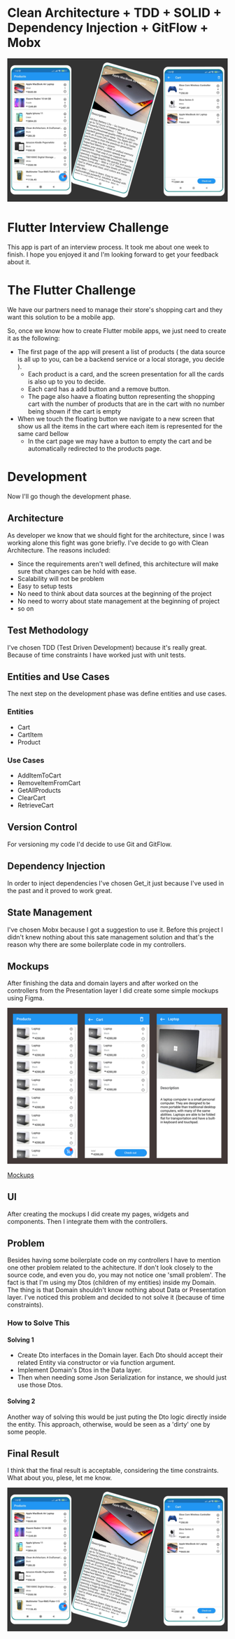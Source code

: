 # Clean Architecture + TDD + SOLID + Dependency Injection + GitFlow + Mobx

![shopping_app_final_result](/images/final-result.png)

# Flutter Interview Challenge

This app is part of an interview process. It took me about one week to finish. I hope you enjoyed it and
I'm looking forward to get your feedback about it.

# The Flutter Challenge

We have our partners need to manage their store's shopping cart and they want this solution to be a mobile app.

So, once we know how to create Flutter mobile apps, we just need to create it as the following:

- The first page of the app will present a list of products ( the data source is all up to you, can be a backend service or a local storage, you decide ).
  - Each product is a card, and the screen presentation for all the cards is also up to you to decide.
  - Each card has a add button and a remove button.
  - The page also haave a floating button representing the shopping cart with the number of products that are in the cart with no number being shown if the cart is empty
- When we touch the floating button we navigate to a new screen that show us all the items in the cart where each item is represented for the same card bellow
  - In the cart page we may have a button to empty the cart and be automatically redirected to the products page.

# Development

Now I'll go though the development phase.

## Architecture

As developer we know that we should fight for the architecture, since I was working alone this fight was
gone briefly. I've decide to go with Clean Architecture. The reasons included:

- Since the requirements aren't well defined, this architecture will make sure that changes can be hold with ease.
- Scalability will not be problem
- Easy to setup tests
- No need to think about data sources at the beginning of the project
- No need to worry about state management at the beginning of project
- so on

## Test Methodology

I've chosen TDD (Test Driven Development) because it's really great. Because of time constraints I have
worked just with unit tests.

## Entities and Use Cases

The next step on the development phase was define entities and use cases.

### Entities

- Cart
- CartItem
- Product

### Use Cases

- AddItemToCart
- RemoveItemFromCart
- GetAllProducts
- ClearCart
- RetrieveCart

## Version Control

For versioning my code I'd decide to use Git and GitFlow.

## Dependency Injection

In order to inject dependencies I've chosen Get_it just because I've used in the past and
it proved to work great.

## State Management

I've chosen Mobx because I got a suggestion to use it. Before this project I didn't knew
nothing about this sate management solution and that's the reason why there are some
boilerplate code in my controllers.

## Mockups

After finishing the data and domain layers and after worked on the controllers from the
Presentation layer I did create some simple mockups using Figma.

![shopping_app_mockups](/images/mockups.jpg)

[Mockups](https://www.figma.com/file/XPyOVNnLjZAcbHJylsBN5v/Flutter-Challenge?node-id=0%3A1)

## UI

After creating the mockups I did create my pages, widgets and components. Then I integrate them
with the controllers.

## Problem

Besides having some boilerplate code on my controllers I have to mention one other problem related to
the achitecture. If don't look closely to the source code, and even you do, you may not notice one
'small problem'. The fact is that I'm using my Dtos (children of my entities) inside my Domain. The thing
is that Domain shouldn't know nothing about Data or Presentation layer. I've noticed this problem and
decided to not solve it (because of time constraints).

### How to Solve This

#### Solving 1

- Create Dto interfaces in the Domain layer. Each Dto should accept their related Entity via constructor or via function argument.
- Implement Domain's Dtos in the Data layer.
- Then when needing some Json Serialization for instance, we should just use those Dtos.

#### Solving 2

Another way of solving this would be just puting the Dto logic directly inside the entity. This approach, otherwise, would be seen as a 'dirty' one by some people.

## Final Result

I think that the final result is acceptable, considering the time constraints. What about you, plese, let me know.

![shopping_app_final_result](/images/final-result.png)
